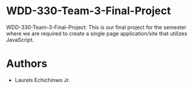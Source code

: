# WDD-330-Team-3-Final-Project
WDD-330-Team-3-Final-Project: This is our final project for the semester where we are required to create a single page application/site that utilizes JavaScript. 

# Authors
- Laurels Echichinwo Jr. 

